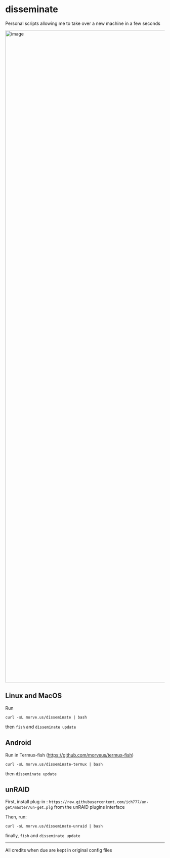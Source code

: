 # disseminate

Personal scripts allowing me to take over a new machine in a few seconds

<img width="2056" alt="image" src="https://github.com/Morveus/disseminate/assets/2972468/f90b229d-6358-4a68-bba9-f53e81343925">


## Linux and MacOS
Run 
```
curl -sL morve.us/disseminate | bash
``` 

then `fish` and `disseminate update`

## Android
Run in Termux-fish (https://github.com/morveus/termux-fish)
```
curl -sL morve.us/disseminate-termux | bash
``` 

then `disseminate update`



## unRAID

First, install plug-in : `https://raw.githubusercontent.com/ich777/un-get/master/un-get.plg` from the unRAID plugins interface

Then, run: 
```
curl -sL morve.us/disseminate-unraid | bash
```

finally, `fish` and `disseminate update`


---
All credits when due are kept in original config files
